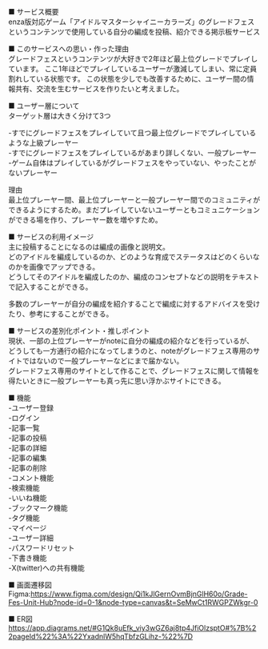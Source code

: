 ■ サービス概要  
enza版対応ゲーム「アイドルマスターシャイニーカラーズ」のグレードフェスというコンテンツで使用している自分の編成を投稿、紹介できる掲示板サービス

■ このサービスへの思い・作った理由  
グレードフェスというコンテンツが大好きで2年ほど最上位グレードでプレイしています。
ここ1年ほどでプレイしているユーザーが激減してしまい、常に定員割れしている状態です。
この状態を少しでも改善するために、ユーザー間の情報共有、交流を生むサービスを作りたいと考えました。

■ ユーザー層について  
ターゲット層は大きく分けて3つ  
  
-すでにグレードフェスをプレイしていて且つ最上位グレードでプレイしているような上級プレーヤー  
-すでにグレードフェスをプレイしているがあまり詳しくない、一般プレーヤー  
-ゲーム自体はプレイしているがグレードフェスをやっていない、やったことがないプレーヤー  

理由  
最上位プレーヤー間、最上位プレーヤーと一般プレーヤー間でのコミュニティができるようにするため。まだプレイしていないユーザーともコミュニケーションができる場を作り、プレーヤー数を増やすため。  
  
■ サービスの利用イメージ  
主に投稿することになるのは編成の画像と説明文。  
どのアイドルを編成しているのか、どのような育成でステータスはどのくらいなのかを画像でアップできる。  
どうしてそのアイドルを編成したのか、編成のコンセプトなどの説明をテキストで記入することができる。  
  
多数のプレーヤーが自分の編成を紹介することで編成に対するアドバイスを受けたり、参考にすることができる。  
  
■ サービスの差別化ポイント・推しポイント  
現状、一部の上位プレーヤーがnoteに自分の編成の紹介などを行っているが、どうしても一方通行の紹介になってしまうのと、noteがグレードフェス専用のサイトではないので一般プレーヤーなどにまで届かない。  
グレードフェス専用のサイトとして作ることで、グレードフェスに関して情報を得たいときに一般プレーヤーも真っ先に思い浮かぶサイトにできる。  
  
■ 機能  
-ユーザー登録  
-ログイン  
-記事一覧  
-記事の投稿  
-記事の詳細  
-記事の編集  
-記事の削除  
-コメント機能  
-検索機能  
-いいね機能  
-ブックマーク機能  
-タグ機能  
-マイページ  
-ユーザー詳細  
-パスワードリセット  
-下書き機能  
-X(twitter)への共有機能  
  
■ 画面遷移図  
Figma:https://www.figma.com/design/Qi1kJlGernOvmBjnGlH60o/Grade-Fes-Unit-Hub?node-id=0-1&node-type=canvas&t=SeMwCt1RWGPZWkgr-0  
  
■ ER図  
https://app.diagrams.net/#G1Qk8uEfk_viy3wGZ6aj8tp4JfiOlzsptO#%7B%22pageId%22%3A%22YxadnlW5hqTbfzGLihz-%22%7D

